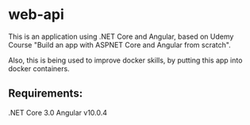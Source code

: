 # web-api

This is an application using .NET Core and Angular, based on Udemy Course "Build an app
with ASPNET Core and Angular from scratch".

Also, this is being used to improve docker skills, by putting this app into docker containers.

## Requirements:
.NET Core 3.0
Angular v10.0.4


